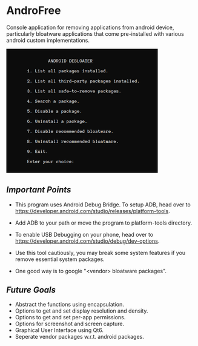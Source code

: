 
# **AndroFree**

Console application for removing applications from android device, particularly bloatware applications that come pre-installed with various android custom implementations.

<img src="/androfree.PNG" alt="AndroFree" width=400px>

## ***Important Points***

* This program uses Android Debug Bridge. To setup ADB, head over to https://developer.android.com/studio/releases/platform-tools.

* Add ADB to your path or move the program to platform-tools directory.

* To enable USB Debugging on your phone, head over to https://developer.android.com/studio/debug/dev-options.

* Use this tool cautiously, you may break some system features if you remove essential system packages.

* One good way is to google "\<vendor> bloatware packages".

## ***Future Goals***

* Abstract the functions using encapsulation.
* Options to get and set display resolution and density.
* Options to get and set per-app permissions.
* Options for screenshot and screen capture.
* Graphical User Interface using Qt6.
* Seperate vendor packages w.r.t. android packages.
